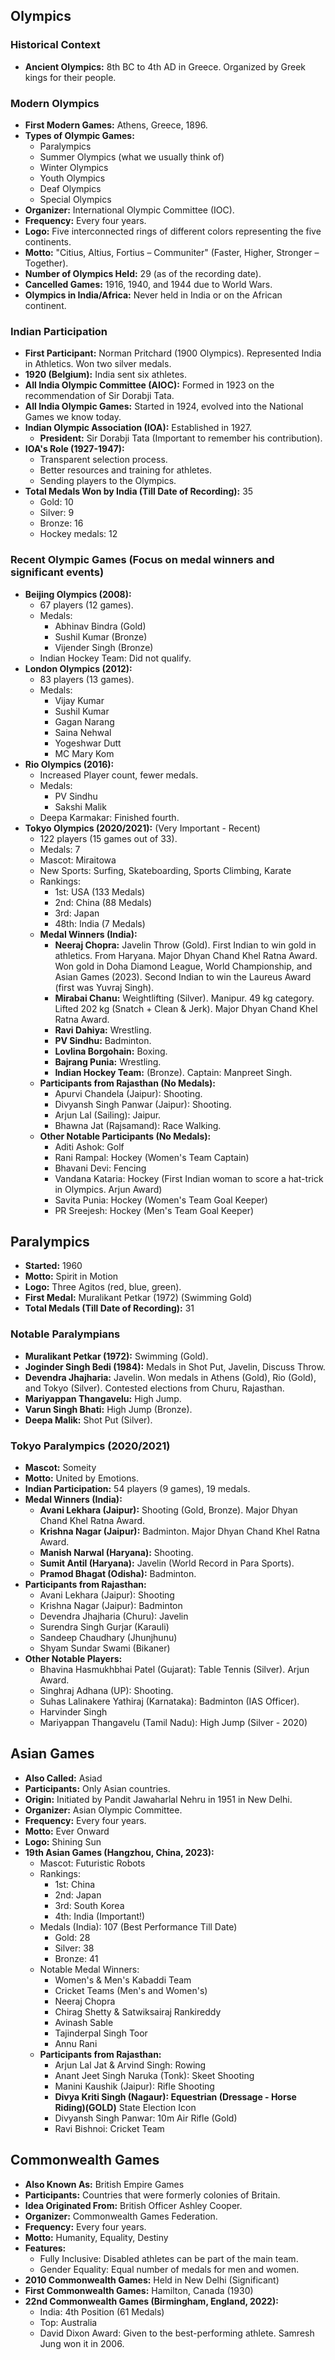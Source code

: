 ## Olympics

### Historical Context

- **Ancient Olympics:** 8th BC to 4th AD in Greece. Organized by Greek kings for their people.

### Modern Olympics

- **First Modern Games:** Athens, Greece, 1896.
- **Types of Olympic Games:**
  - Paralympics
  - Summer Olympics (what we usually think of)
  - Winter Olympics
  - Youth Olympics
  - Deaf Olympics
  - Special Olympics
- **Organizer:** International Olympic Committee (IOC).
- **Frequency:** Every four years.
- **Logo:** Five interconnected rings of different colors representing the five continents.
- **Motto:** "Citius, Altius, Fortius – Communiter" (Faster, Higher, Stronger – Together).
- **Number of Olympics Held:** 29 (as of the recording date).
- **Cancelled Games:** 1916, 1940, and 1944 due to World Wars.
- **Olympics in India/Africa:** Never held in India or on the African continent.

### Indian Participation

- **First Participant:** Norman Pritchard (1900 Olympics). Represented India in Athletics. Won two silver medals.
- **1920 (Belgium):** India sent six athletes.
- **All India Olympic Committee (AIOC):** Formed in 1923 on the recommendation of Sir Dorabji Tata.
- **All India Olympic Games:** Started in 1924, evolved into the National Games we know today.
- **Indian Olympic Association (IOA):** Established in 1927.
  - **President:** Sir Dorabji Tata (Important to remember his contribution).
- **IOA's Role (1927-1947):**
  - Transparent selection process.
  - Better resources and training for athletes.
  - Sending players to the Olympics.
- **Total Medals Won by India (Till Date of Recording):** 35
  - Gold: 10
  - Silver: 9
  - Bronze: 16
  - Hockey medals: 12

### Recent Olympic Games (Focus on medal winners and significant events)

- **Beijing Olympics (2008):**
  - 67 players (12 games).
  - Medals:
    - Abhinav Bindra (Gold)
    - Sushil Kumar (Bronze)
    - Vijender Singh (Bronze)
  - Indian Hockey Team: Did not qualify.
- **London Olympics (2012):**
  - 83 players (13 games).
  - Medals:
    - Vijay Kumar
    - Sushil Kumar
    - Gagan Narang
    - Saina Nehwal
    - Yogeshwar Dutt
    - MC Mary Kom
- **Rio Olympics (2016):**
  - Increased Player count, fewer medals.
  - Medals:
    - PV Sindhu
    - Sakshi Malik
  - Deepa Karmakar: Finished fourth.
- **Tokyo Olympics (2020/2021):** (Very Important - Recent)
  - 122 players (15 games out of 33).
  - Medals: 7
  - Mascot: Miraitowa
  - New Sports: Surfing, Skateboarding, Sports Climbing, Karate
  - Rankings:
    - 1st: USA (133 Medals)
    - 2nd: China (88 Medals)
    - 3rd: Japan
    - 48th: India (7 Medals)
  - **Medal Winners (India):**
    - **Neeraj Chopra:** Javelin Throw (Gold). First Indian to win gold in athletics. From Haryana. Major Dhyan Chand Khel Ratna Award. Won gold in Doha Diamond League, World Championship, and Asian Games (2023). Second Indian to win the Laureus Award (first was Yuvraj Singh).
    - **Mirabai Chanu:** Weightlifting (Silver). Manipur. 49 kg category. Lifted 202 kg (Snatch + Clean & Jerk). Major Dhyan Chand Khel Ratna Award.
    - **Ravi Dahiya:** Wrestling.
    - **PV Sindhu:** Badminton.
    - **Lovlina Borgohain:** Boxing.
    - **Bajrang Punia:** Wrestling.
    - **Indian Hockey Team:** (Bronze). Captain: Manpreet Singh.
  - **Participants from Rajasthan (No Medals):**
    - Apurvi Chandela (Jaipur): Shooting.
    - Divyansh Singh Panwar (Jaipur): Shooting.
    - Arjun Lal (Sailing): Jaipur.
    - Bhawna Jat (Rajsamand): Race Walking.
  - **Other Notable Participants (No Medals):**
    - Aditi Ashok: Golf
    - Rani Rampal: Hockey (Women's Team Captain)
    - Bhavani Devi: Fencing
    - Vandana Kataria: Hockey (First Indian woman to score a hat-trick in Olympics. Arjun Award)
    - Savita Punia: Hockey (Women's Team Goal Keeper)
    - PR Sreejesh: Hockey (Men's Team Goal Keeper)

## Paralympics

- **Started:** 1960
- **Motto:** Spirit in Motion
- **Logo:** Three Agitos (red, blue, green).
- **First Medal:** Muralikant Petkar (1972) (Swimming Gold)
- **Total Medals (Till Date of Recording):** 31

### Notable Paralympians

- **Muralikant Petkar (1972):** Swimming (Gold).
- **Joginder Singh Bedi (1984):** Medals in Shot Put, Javelin, Discuss Throw.
- **Devendra Jhajharia:** Javelin. Won medals in Athens (Gold), Rio (Gold), and Tokyo (Silver). Contested elections from Churu, Rajasthan.
- **Mariyappan Thangavelu:** High Jump.
- **Varun Singh Bhati:** High Jump (Bronze).
- **Deepa Malik:** Shot Put (Silver).

### Tokyo Paralympics (2020/2021)

- **Mascot:** Someity
- **Motto:** United by Emotions.
- **Indian Participation:** 54 players (9 games), 19 medals.
- **Medal Winners (India):**
  - **Avani Lekhara (Jaipur):** Shooting (Gold, Bronze). Major Dhyan Chand Khel Ratna Award.
  - **Krishna Nagar (Jaipur):** Badminton. Major Dhyan Chand Khel Ratna Award.
  - **Manish Narwal (Haryana):** Shooting.
  - **Sumit Antil (Haryana):** Javelin (World Record in Para Sports).
  - **Pramod Bhagat (Odisha):** Badminton.
- **Participants from Rajasthan:**
  - Avani Lekhara (Jaipur): Shooting
  - Krishna Nagar (Jaipur): Badminton
  - Devendra Jhajharia (Churu): Javelin
  - Surendra Singh Gurjar (Karauli)
  - Sandeep Chaudhary (Jhunjhunu)
  - Shyam Sundar Swami (Bikaner)
- **Other Notable Players:**
  - Bhavina Hasmukhbhai Patel (Gujarat): Table Tennis (Silver). Arjun Award.
  - Singhraj Adhana (UP): Shooting.
  - Suhas Lalinakere Yathiraj (Karnataka): Badminton (IAS Officer).
  - Harvinder Singh
  - Mariyappan Thangavelu (Tamil Nadu): High Jump (Silver - 2020)

## Asian Games

- **Also Called:** Asiad
- **Participants:** Only Asian countries.
- **Origin:** Initiated by Pandit Jawaharlal Nehru in 1951 in New Delhi.
- **Organizer:** Asian Olympic Committee.
- **Frequency:** Every four years.
- **Motto:** Ever Onward
- **Logo:** Shining Sun
- **19th Asian Games (Hangzhou, China, 2023):**
  - Mascot: Futuristic Robots
  - Rankings:
    - 1st: China
    - 2nd: Japan
    - 3rd: South Korea
    - 4th: India (Important!)
  - Medals (India): 107 (Best Performance Till Date)
    - Gold: 28
    - Silver: 38
    - Bronze: 41
  - Notable Medal Winners:
    - Women's & Men's Kabaddi Team
    - Cricket Teams (Men's and Women's)
    - Neeraj Chopra
    - Chirag Shetty & Satwiksairaj Rankireddy
    - Avinash Sable
    - Tajinderpal Singh Toor
    - Annu Rani
  - **Participants from Rajasthan:**
    - Arjun Lal Jat & Arvind Singh: Rowing
    - Anant Jeet Singh Naruka (Tonk): Skeet Shooting
    - Manini Kaushik (Jaipur): Rifle Shooting
    - **Divya Kriti Singh (Nagaur): Equestrian (Dressage - Horse Riding)(GOLD)** State Election Icon
    - Divyansh Singh Panwar: 10m Air Rifle (Gold)
    - Ravi Bishnoi: Cricket Team

## Commonwealth Games

- **Also Known As:** British Empire Games
- **Participants:** Countries that were formerly colonies of Britain.
- **Idea Originated From:** British Officer Ashley Cooper.
- **Organizer:** Commonwealth Games Federation.
- **Frequency:** Every four years.
- **Motto:** Humanity, Equality, Destiny
- **Features:**
  - Fully Inclusive: Disabled athletes can be part of the main team.
  - Gender Equality: Equal number of medals for men and women.
- **2010 Commonwealth Games:** Held in New Delhi (Significant)
- **First Commonwealth Games:** Hamilton, Canada (1930)
- **22nd Commonwealth Games (Birmingham, England, 2022):**
  - India: 4th Position (61 Medals)
  - Top: Australia
  - David Dixon Award: Given to the best-performing athlete. Samresh Jung won it in 2006.
